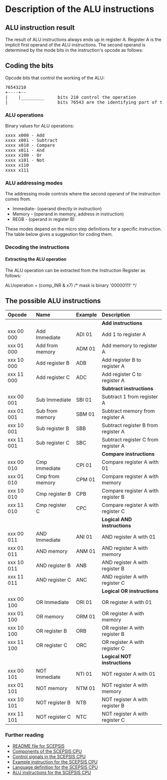 # Description of the ALU instructions

## ALU instruction result
The result of ALU instructions always ends up in register A. Register A is
the implicit first operand of the ALU instructions. The second operand is
determined by the mode bits in the instruction's opcode as follows:

## Coding the bits
Opcode bits that control the working of the ALU:

<PRE>
76543210
+----+--
|    |_________		bits 210 control the operation
|______________		bits 76543 are the identifying part of the ALU ops
</PRE>

### ALU operations
Binary values for ALU operations:

<PRE>
xxxx x000 - Add
xxxx x001 - Subtract
xxxx x010 - Compare
xxxx x011 - And
xxxx x100 - Or
xxxx x101 - Not
xxxx x110	
xxxx x111	
</PRE>

### ALU addressing modes
The addressing mode controls where the second operand of the instruction comes from. 

- Immediate- (operand directly in instruction)
- Memory   - (operand in memory, address in instruction)
- REGB     - (operand in register B)

These modes depend on the micro step definitions for a specific instruction. The table below gives a suggestion for coding them.

### Decoding the instructions

#### Extracting the ALU operation
The ALU operation can be extracted from the Instruction Register 
as follows:

 ALUoperation = (comp_INR & x7)	/* mask is binary '00000111' */

## The possible ALU instructions

| Opcode	 | Name				| Example 	| Description 							|
| :--- 		 | :---  			| :--- 		| :---									|
| 			 | 					| 			| **Add instructions**					|
| xxx 00 000 | Add Immediate 	| ADI 01 	| Add 1 to register A 					|
| xxx 01 000 | Add from memory	| ADM 01	| Add memory to register A				|
| xxx 10 000 | Add register B	| ADB		| Add register B to register A			|
| xxx 11 000 | Add register C	| ADC		| Add register C to register A			|	
| 			 | 					| 			| **Subtract instructions**				|
| xxx 00 001 | Sub Immediate 	| SBI 01 	| Subtract 1 from register A			|
| xxx 01 001 | Sub from memory	| SBM 01	| Subtract memory from register A		|
| xxx 10 001 | Sub register B	| SBB		| Subtract register B from register A	|
| xxx 11 001 | Sub register C	| SBC		| Subtract register C from register A	|	
| 			 | 					| 			| **Compare instructions**				|
| xxx 00 010 | Cmp Immediate 	| CPI 01 	| Compare register A with 01			|
| xxx 01 010 | Cmp from memory	| CPM 01	| Compare register A with memory		|
| xxx 10 010 | Cmp register B	| CPB		| Compare register A with register B	|
| xxx 11 010 | Cmp register C	| CPC		| Compare register A with register C	|	
| 			 | 					| 			| **Logical AND instructions**			|
| xxx 00 011 | AND Immediate 	| ANI 01 	| AND register A with 01				|
| xxx 01 011 | AND memory		| ANM 01	| AND register A with memory			|
| xxx 10 011 | AND register B	| ANB		| AND register A with register B		|
| xxx 11 011 | AND register C	| ANC		| AND register A with register C		|	
| 			 | 					| 			| **Logical OR instructions**			|
| xxx 00 100 | OR Immediate 	| ORI 01 	| OR register A with 01					|
| xxx 01 100 | OR memory		| ORM 01	| OR register A with memory				|
| xxx 10 100 | OR register B	| ORB		| OR register A with register B			|
| xxx 11 100 | OR register C	| ORC		| OR register A with register C			|	
| 			 | 					| 			| **Logical NOT instructions**			|
| xxx 00 101 | NOT Immediate 	| NTI 01 	| NOT register A with 01				|
| xxx 01 101 | NOT memory		| NTM 01	| NOT register A with memory			|
| xxx 10 101 | NOT register B	| NTB		| NOT register A with register B		|
| xxx 11 101 | NOT register C	| NTC		| NOT register A with register C		|	
	

### Further reading

- [README file for SCEPSIS](../README.md)
- [Components of the SCEPSIS CPU](./Components.md)
- [Control signals in the SCEPSIS CPU](./ControlSignals.md)
- [Example instruction for the SCEPSIS CPU](./Example.md)
- [Language definition for the SCEPSIS CPU](./Langdef.md)
- [ALU instructions for the SCEPSIS CPU](./ALUinstructions.md)

